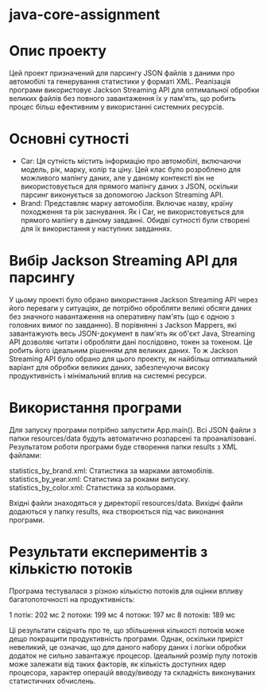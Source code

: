 # java-core-assignment

# Опис проекту
Цей проект призначений для парсингу JSON файлів з даними про автомобілі та генерування статистики у форматі XML. Реалізація програми використовує Jackson Streaming API для оптимальної обробки великих файлів без повного завантаження їх у пам'ять, що робить процес більш ефективним у використанні системних ресурсів.

# Основні сутності
- Car: Ця сутність містить інформацію про автомобілі, включаючи модель, рік, марку, колір та ціну. Цей клас було розроблено для можливого мапінгу даних, але у даному контексті він не використовується для прямого мапінгу даних з JSON, оскільки парсинг виконується за допомогою Jackson Streaming API.
- Brand: Представляє марку автомобіля. Включає назву, країну походження та рік заснування. Як і Car, не використовується для прямого мапінгу в даному завданні.
  Обидві сутності були створені для їх використання у наступних завданнях.

# Вибір Jackson Streaming API для парсингу
У цьому проекті було обрано використання Jackson Streaming API через його переваги у ситуаціях, де потрібно обробляти великі обсяги даних без значного навантаження на оперативну пам'ять (що є одною з головних вимог по завданню). В порівнянні з Jackson Mappers, які завантажують весь JSON-документ в пам'ять як об'єкт Java, Streaming API дозволяє читати і обробляти дані послідовно, токен за токеном. Це робить його ідеальним рішенням для великих даних. То ж Jackson Streaming API було обрано для цього проекту, як найбільш оптимальний варіант для обробки великих даних, забезпечуючи високу продуктивність і мінімальний вплив на системні ресурси.

# Використання програми
Для запуску програми потрібно запустити App.main(). Всі JSON файли з папки resources/data будуть автоматично розпарсені та проаналізовані. Результатом роботи програми буде створення папки results з XML файлами:

statistics_by_brand.xml: Статистика за марками автомобілів.
statistics_by_year.xml: Статистика за роками випуску.
statistics_by_color.xml: Статистика за кольорами.

Вхідні файли знаходяться у директорії resources/data.
Вихідні файли додаються у папку results, яка створюється під час виконання програми.

# Результати експериментів з кількістю потоків
Програма тестувалася з різною кількістю потоків для оцінки впливу багатопоточності на продуктивність:

1 потік:  202 мс
2 потоки: 199 мс
4 потоки: 197 мс
8 потоків: 189 мс

Ці результати свідчать про те, що збільшення кількості потоків може дещо покращити продуктивність програми. Однак, оскільки приріст невеликий, це означає, що для даного набору даних і логіки обробки додаток не сильно завантажує процесор. Ідеальний розмір пулу потоків може залежати від таких факторів, як кількість доступних ядер процесора, характер операцій вводу/виводу та складність виконуваних статистичних обчислень.

